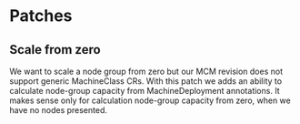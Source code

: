 # Patches

## Scale from zero

We want to scale a node group from zero but our MCM revision does not support generic MachineClass CRs. 
With this patch we adds an ability to calculate node-group capacity from MachineDeployment annotations.
It makes sense only for calculation node-group capacity from zero, when we have no nodes presented.
